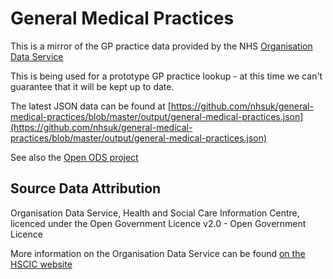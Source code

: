 # General Medical Practices

This is a mirror of the GP practice data provided by the NHS [Organisation Data
Service](http://systems.hscic.gov.uk/data/ods)

This is being used for a prototype GP practice lookup - at this time we can't
guarantee that it will be kept up to date.

The latest JSON data can be found at [https://github.com/nhsuk/general-medical-practices/blob/master/output/general-medical-practices.json](https://github.com/nhsuk/general-medical-practices/blob/master/output/general-medical-practices.json)

See also the [Open ODS project](https://github.com/open-ods/open-ods)

## Source Data Attribution
Organisation Data Service, Health and Social Care Information Centre, licenced
under the Open Government Licence v2.0  - Open Government Licence

More information on the Organisation Data Service can be found [on the HSCIC
website](http://systems.hscic.gov.uk/data/ods)
